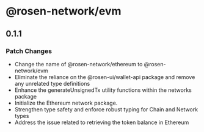 # @rosen-network/evm

## 0.1.1

### Patch Changes

- Change the name of @rosen-network/ethereum to @rosen-network/evm
- Eliminate the reliance on the @rosen-ui/wallet-api package and remove any unrelated type definitions
- Enhance the generateUnsignedTx utility functions within the networks package
- Initialize the Ethereum network package.
- Strengthen type safety and enforce robust typing for Chain and Network types
- Address the issue related to retrieving the token balance in Ethereum

